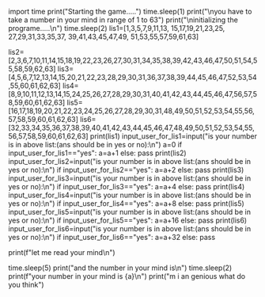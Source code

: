 import time
print("Starting the game.....")
time.sleep(1)
print("\nyou have to take a number in your mind in range of 1 to 63")
print("\ninitializing the programe.....\n")
time.sleep(2)
lis1=[1,3,5,7,9,11,13,
      15,17,19,21,23,25,
      27,29,31,33,35,37,
      39,41,43,45,47,49,
      51,53,55,57,59,61,63]

lis2=[2,3,6,7,10,11,14,15,18,19,22,23,26,27,30,31,34,35,38,39,42,43,46,47,50,51,54,55,58,59,62,63]
lis3=[4,5,6,7,12,13,14,15,20,21,22,23,28,29,30,31,36,37,38,39,44,45,46,47,52,53,54,55,60,61,62,63]
lis4=[8,9,10,11,12,13,14,15,24,25,26,27,28,29,30,31,40,41,42,43,44,45,46,47,56,57,58,59,60,61,62,63]
lis5=[16,17,18,19,20,21,22,23,24,25,26,27,28,29,30,31,48,49,50,51,52,53,54,55,56,57,58,59,60,61,62,63]
lis6=[32,33,34,35,36,37,38,39,40,41,42,43,44,45,46,47,48,49,50,51,52,53,54,55,56,57,58,59,60,61,62,63]
print(lis1)
input_user_for_lis1=input("is your number is in above list:(ans should be in yes or no):\n")
a=0
if input_user_for_lis1=="yes":
    a=a+1
else:
    pass
print(lis2)
input_user_for_lis2=input("is your number is in above list:(ans should be in yes or no):\n")
if input_user_for_lis2=="yes":
    a=a+2
else:
    pass
print(lis3)
input_user_for_lis3=input("is your number is in above list:(ans should be in yes or no):\n")
if input_user_for_lis3=="yes":
    a=a+4
else:
    pass
print(lis4)
input_user_for_lis4=input("is your number is in above list:(ans should be in yes or no):\n")
if input_user_for_lis4=="yes":
    a=a+8
else:
    pass
print(lis5)
input_user_for_lis5=input("is your number is in above list:(ans should be in yes or no):\n")
if input_user_for_lis5=="yes":
    a=a+16
else:
    pass
print(lis6)
input_user_for_lis6=input("is your number is in above list:(ans should be in yes or no):\n")
if input_user_for_lis6=="yes":
    a=a+32
else:
    pass

print(f"let me read your mind\n")

time.sleep(5)
print("and the number in your mind is\n")
time.sleep(2)
print(f"your number in your mind is {a}\n")
print("m i an genious what do you think")
